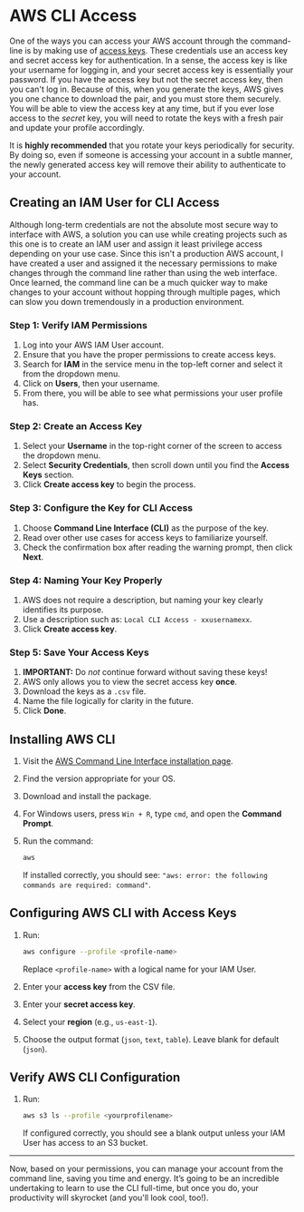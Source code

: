 # AWS CLI Access

One of the ways you can access your AWS account through the command-line is by making use of [access keys](https://docs.aws.amazon.com/IAM/latest/UserGuide/id_credentials_access-keys.html). These credentials use an access key and secret access key for authentication. In a sense, the access key is like your username for logging in, and your secret access key is essentially your password. If you have the access key but not the secret access key, then you can't log in. Because of this, when you generate the keys, AWS gives you one chance to download the pair, and you must store them securely. You will be able to view the access key at any time, but if you ever lose access to the *secret* key, you will need to rotate the keys with a fresh pair and update your profile accordingly. 

It is **highly recommended** that you rotate your keys periodically for security. By doing so, even if someone is accessing your account in a subtle manner, the newly generated access key will remove their ability to authenticate to your account.

## Creating an IAM User for CLI Access

Although long-term credentials are not the absolute most secure way to interface with AWS, a solution you can use while creating projects such as this one is to create an IAM user and assign it least privilege access depending on your use case. Since this isn't a production AWS account, I have created a user and assigned it the necessary permissions to make changes through the command line rather than using the web interface. Once learned, the command line can be a much quicker way to make changes to your account without hopping through multiple pages, which can slow you down tremendously in a production environment.

### Step 1: Verify IAM Permissions

1. Log into your AWS IAM User account.
2. Ensure that you have the proper permissions to create access keys.
3. Search for **IAM** in the service menu in the top-left corner and select it from the dropdown menu.
4. Click on **Users**, then your username.
5. From there, you will be able to see what permissions your user profile has.

### Step 2: Create an Access Key

1. Select your **Username** in the top-right corner of the screen to access the dropdown menu.
2. Select **Security Credentials**, then scroll down until you find the **Access Keys** section.
3. Click **Create access key** to begin the process.

### Step 3: Configure the Key for CLI Access

1. Choose **Command Line Interface (CLI)** as the purpose of the key.
2. Read over other use cases for access keys to familiarize yourself.
3. Check the confirmation box after reading the warning prompt, then click **Next**.

### Step 4: Naming Your Key Properly

1. AWS does not require a description, but naming your key clearly identifies its purpose.
2. Use a description such as: `Local CLI Access - xxusernamexx`.
3. Click **Create access key**.

### Step 5: Save Your Access Keys

1. **IMPORTANT:** Do *not* continue forward without saving these keys!
2. AWS only allows you to view the secret access key **once**.
3. Download the keys as a `.csv` file.
4. Name the file logically for clarity in the future.
5. Click **Done**.

## Installing AWS CLI

1. Visit the [AWS Command Line Interface installation page](https://docs.aws.amazon.com/cli/latest/userguide/getting-started-install.html).
2. Find the version appropriate for your OS.
3. Download and install the package.
4. For Windows users, press `Win + R`, type `cmd`, and open the **Command Prompt**.
5. Run the command:

    ```sh
    aws
    ```

    If installed correctly, you should see: `"aws: error: the following commands are required: command"`.

## Configuring AWS CLI with Access Keys

1. Run:

    ```sh
    aws configure --profile <profile-name>
    ```

    Replace `<profile-name>` with a logical name for your IAM User.

2. Enter your **access key** from the CSV file.
3. Enter your **secret access key**.
4. Select your **region** (e.g., `us-east-1`).
5. Choose the output format (`json`, `text`, `table`). Leave blank for default (`json`).

## Verify AWS CLI Configuration

1. Run:

    ```sh
    aws s3 ls --profile <yourprofilename>
    ```

    If configured correctly, you should see a blank output unless your IAM User has access to an S3 bucket.

---

Now, based on your permissions, you can manage your account from the command line, saving you time and energy. It’s going to be an incredible undertaking to learn to use the CLI full-time, but once you do, your productivity will skyrocket (and you'll look cool, too!).
